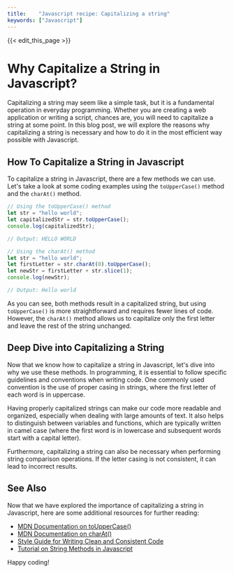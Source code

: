```yaml
---
title:    "Javascript recipe: Capitalizing a string"
keywords: ["Javascript"]
---
```


{{< edit_this_page >}}

# Why Capitalize a String in Javascript?

Capitalizing a string may seem like a simple task, but it is a fundamental operation in everyday programming. Whether you are creating a web application or writing a script, chances are, you will need to capitalize a string at some point. In this blog post, we will explore the reasons why capitalizing a string is necessary and how to do it in the most efficient way possible with Javascript.

## How To Capitalize a String in Javascript

To capitalize a string in Javascript, there are a few methods we can use. Let's take a look at some coding examples using the ```toUpperCase()``` method and the ```charAt()``` method.

```Javascript 
// Using the toUpperCase() method
let str = "hello world";
let capitalizedStr = str.toUpperCase();
console.log(capitalizedStr);

// Output: HELLO WORLD
```

```Javascript
// Using the charAt() method
let str = "hello world";
let firstLetter = str.charAt(0).toUpperCase();
let newStr = firstLetter + str.slice(1);
console.log(newStr);

// Output: Hello world
```

As you can see, both methods result in a capitalized string, but using ```toUpperCase()``` is more straightforward and requires fewer lines of code. However, the ```charAt()``` method allows us to capitalize only the first letter and leave the rest of the string unchanged.

## Deep Dive into Capitalizing a String

Now that we know how to capitalize a string in Javascript, let's dive into why we use these methods. In programming, it is essential to follow specific guidelines and conventions when writing code. One commonly used convention is the use of proper casing in strings, where the first letter of each word is in uppercase.

Having properly capitalized strings can make our code more readable and organized, especially when dealing with large amounts of text. It also helps to distinguish between variables and functions, which are typically written in camel case (where the first word is in lowercase and subsequent words start with a capital letter).

Furthermore, capitalizing a string can also be necessary when performing string comparison operations. If the letter casing is not consistent, it can lead to incorrect results.

## See Also

Now that we have explored the importance of capitalizing a string in Javascript, here are some additional resources for further reading:

- [MDN Documentation on toUpperCase()](https://developer.mozilla.org/en-US/docs/Web/JavaScript/Reference/Global_Objects/String/toUpperCase)
- [MDN Documentation on charAt()](https://developer.mozilla.org/en-US/docs/Web/JavaScript/Reference/Global_Objects/String/charAt)
- [Style Guide for Writing Clean and Consistent Code](https://www.freecodecamp.org/news/javascript-naming-conventions-dos-and-don-ts-99c0e2fdd78a/)
- [Tutorial on String Methods in Javascript](https://www.javascripttutorial.net/javascript-string-methods/)

Happy coding!